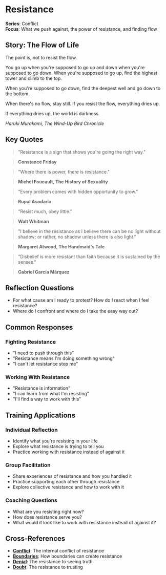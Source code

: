 # Resistance

**Series**: Conflict  
**Focus**: What we push against, the power of resistance, and finding flow

## Story: The Flow of Life

The point is, not to resist the flow.

You go up when you're supposed to go up and down when you're supposed to go down. When you're supposed to go up, find the highest tower and climb to the top.

When you're supposed to go down, find the deepest well and go down to the bottom.

When there's no flow, stay still. If you resist the flow, everything dries up.

If everything dries up, the world is darkness.

*Haruki Murakami, The Wind-Up Bird Chronicle*

## Key Quotes

> "Resistance is a sign that shows you're going the right way."

> **Constance Friday**

> "Where there is power, there is resistance."

> **Michel Foucault, The History of Sexuality**

> "Every problem comes with hidden opportunity to grow."

> **Rupal Asodaria**

> "Resist much, obey little."

> **Walt Whitman**

> "I believe in the resistance as I believe there can be no light without shadow; or rather, no shadow unless there is also light."

> **Margaret Atwood, The Handmaid's Tale**

> "Disbelief is more resistant than faith because it is sustained by the senses."

> **Gabriel García Márquez**

## Reflection Questions

- For what cause am I ready to protest? How do I react when I feel resistance?
- Where do I confront and where do I take the easy way out?

## Common Responses

### **Fighting Resistance**
- "I need to push through this"
- "Resistance means I'm doing something wrong"
- "I can't let resistance stop me"

### **Working With Resistance**
- "Resistance is information"
- "I can learn from what I'm resisting"
- "I'll find a way to work with this"

## Training Applications

### **Individual Reflection**
- Identify what you're resisting in your life
- Explore what resistance is trying to tell you
- Practice working with resistance instead of against it

### **Group Facilitation**
- Share experiences of resistance and how you handled it
- Practice supporting each other through resistance
- Explore collective resistance and how to work with it

### **Coaching Questions**
- What are you resisting right now?
- How does resistance serve you?
- What would it look like to work with resistance instead of against it?

## Cross-References
- **[Conflict](01-conflict.md)**: The internal conflict of resistance
- **[Boundaries](03-boundaries.md)**: How boundaries can create resistance
- **[Denial](05-denial.md)**: The resistance to seeing truth
- **[Doubt](08-doubt.md)**: The resistance to trusting
